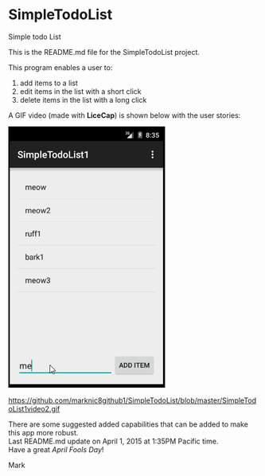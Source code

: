 # SimpleTodoList
Simple todo List

This is the README.md file for the SimpleTodoList project.

This program enables a user to:
 1. add items to a list
 2. edit items in the list with a short click
 3. delete items in the list with a long click

A GIF video (made with **LiceCap**) is shown below with the user stories:

![My Video Walkthrough](SimpleTodoList1video2.gif)

https://github.com/marknic8github1/SimpleTodoList/blob/master/SimpleTodoList1video2.gif

There are some suggested added capabilities that can be added to make this app more robust.  
Last README.md update on April 1, 2015 at 1:35PM Pacific time.  
Have a great *April Fools Day*!  

Mark
